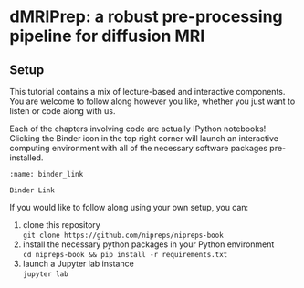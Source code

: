 # dMRIPrep: a robust pre-processing pipeline for diffusion MRI

## Setup

This tutorial contains a mix of lecture-based and interactive components.
You are welcome to follow along however you like, whether you just want to listen or code along with us.

Each of the chapters involving code are actually IPython notebooks!
Clicking the Binder icon in the top right corner will launch an interactive computing environment with all of the necessary software packages pre-installed.

```{figure} images/binder_link.png
:name: binder_link

Binder Link
```

If you would like to follow along using your own setup, you can:
1. clone this repository  
        `git clone https://github.com/nipreps/nipreps-book`
2. install the necessary python packages in your Python environment  
        `cd nipreps-book && pip install -r requirements.txt`
3. launch a Jupyter lab instance  
        `jupyter lab`
